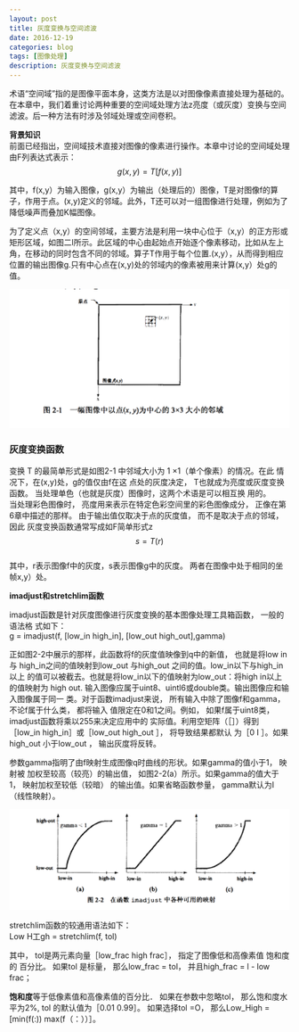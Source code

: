 ```yaml
---
layout: post
title: 灰度变换与空间滤波
date: 2016-12-19
categories: blog
tags: [图像处理]
description: 灰度变换与空间滤波
---
```


术语“空间域”指的是图像平面本身，这类方法是以对图像像素直接处理为基础的。在本章中，我们着重讨论两种重要的空间域处理方法z亮度（或灰度）变换与空间滤波。后一种方法有时涉及邻域处理或空间卷积。    

**背景知识**      
前面已经指出，空间域技术直接对图像的像素进行操作。本章中讨论的空间域处理由F列表达式表示：      
$$g (x, y) = T [f(x, y)] $$      

其中，f(x,y）为输入图像，g(x,y）为输出（处理后的）图像，T是对图像f的算子，作用于点。(x,y)定义的邻域。此外，T还可以对一组图像进行处理，例如为了降低噪声而叠加K幅图像。  

为了定义点（x,y）的空间邻域，主要方法是利用一块中心位于（x,y）的正方形或矩形区域，如图二l所示。此区域的中心由起始点开始逐个像素移动，比如从左上角，在移动的同时包含不同的邻域。算子T作用于每个位置.(x,y），从而得到相应位置的输出图像g.只有中心点在(x,y)处的邻域内的像素被用来计算(x,y）处g的值。    

![](https://raw.githubusercontent.com/whuhan2013/myImage/master/dataImage/chapter2/p2.png)  

### 灰度变换函数       
变换 T 的最简单形式是如图2-1 中邻域大小为 1 ×1（单个像素）的情况。在此 情况下，在(x,y)处，g的值仅由f在这 点处的灰度决定， T也就成为亮度或灰度变换函数。 当处理单色（也就是灰度）图像时，这两个术语是可以相互换 用的。     
当处理彩色图像时， 亮度用来表示在特定色彩空间里的彩色图像成分， 正像在第6章中描述的那样。
由于输出值仅取决于点的灰度值， 而不是取决于点的邻域， 因此 灰度变换函数通常写成如F简单形式z    
$$s = T(r) $$       
其中，r表示图像f中的灰度，s表示图像g中的灰度。 两者在图像中处于相同的坐帧x,y）处。     

**imadjust和stretchlim函数**    

imadjust函数是针对灰度图像进行灰度变换的基本图像处理工具箱函数， 一般的语法格
式如下：      
g = imadjust(f, [low_in high_in], [low_out high_out],gamma)  

正如图2-2中展示的那样，此函数将f的灰度值映像到q中的新值， 也就是将low in 与
high_in之间的值映射到low_out 与high_out 之间的值。low_in以下与high_in以上
的值可以被截去。也就是将low_in以下的值映射为low_out：将high in以上的值映射为
high out. 输入图像应属于uint8、uintl6或double类。输出图像应和输入图像属于同一
类。对于函数imadjust来说， 所有输入中除了图像f和gamma， 不论f属于什么类， 都将输入
值限定在0和1之间。例如， 如果f属于uint8类， imadjust函数将乘以255来决定应用中的
实际值。利用空矩阵（［］）得到［low_in high_in］或［low_out high_out ］， 将导致结果都默认
为［0 I ］。如果high_out 小于low_out ， 输出灰度将反转。

参数gamma指明了由f映射生成图像q时曲线的形状。如果gamma的值小于1， 映射被
加权至较高（较亮）的输出值， 如图2-2(a）所示。如果gamma的值大于1， 映射加权至较低（较暗）
的输出值。如果省略函数参量， gamma默认为I（线性映射）。


![](https://raw.githubusercontent.com/whuhan2013/myImage/master/dataImage/chapter2/p3.png)  

stretchlim函数的较通用语法如下：      
Low H工gh = stretchlim(f, tol)       

其中， tol是两元素向量［low_frac high frac］， 指定了图像低和高像素值 饱和度的 百分比。
如果tol 是标量， 那么low_frac = tol， 并且high_frac = l - low frac；     

**饱和度**等于低像素值和高像素值的百分比． 如果在参数中忽略tol， 那么饱和度水平为2%, tol 的默认值为［0.01 0.99］。 如果选择tol =O， 那么Low_High = [min(f(:)) max(f（：））］。


